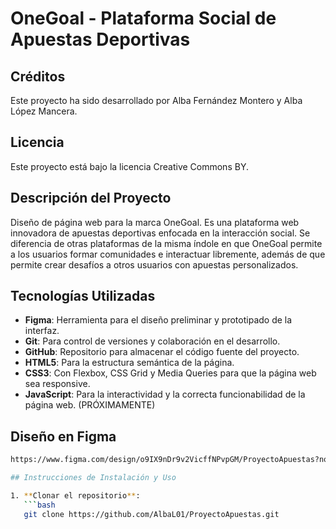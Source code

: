# OneGoal - Plataforma Social de Apuestas Deportivas

## Créditos
Este proyecto ha sido desarrollado por Alba Fernández Montero y Alba López Mancera.

## Licencia
Este proyecto está bajo la licencia Creative Commons BY.

## Descripción del Proyecto
Diseño de página web para la marca OneGoal. Es una plataforma web innovadora de apuestas deportivas enfocada en la interacción social. Se diferencia de otras plataformas de la misma índole en que OneGoal permite a los usuarios formar comunidades e interactuar libremente, además de que permite crear desafíos a otros usuarios con apuestas personalizados.

## Tecnologías Utilizadas

- **Figma**: Herramienta para el diseño preliminar y prototipado de la interfaz.
- **Git**: Para control de versiones y colaboración en el desarrollo.
- **GitHub**: Repositorio para almacenar el código fuente del proyecto.
- **HTML5**: Para la estructura semántica de la página.
- **CSS3**: Con Flexbox, CSS Grid y Media Queries para que la página web sea responsive.
- **JavaScript**: Para la interactividad y la correcta funcionabilidad de la página web. (PRÓXIMAMENTE)

## Diseño en Figma
```bash
https://www.figma.com/design/o9IX9nDr9v2VicffNPvpGM/ProyectoApuestas?node-id=0-1&t=d19j94U9cnpue5eU-1

## Instrucciones de Instalación y Uso

1. **Clonar el repositorio**:
   ```bash
   git clone https://github.com/AlbaL01/ProyectoApuestas.git

